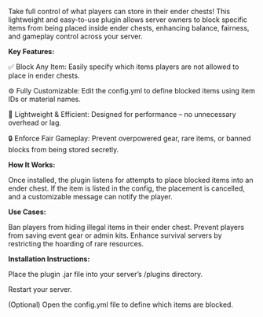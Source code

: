 Take full control of what players can store in their ender chests! This lightweight and easy-to-use plugin allows server owners to block specific items from being placed inside ender chests, enhancing balance, fairness, and gameplay control across your server.





**Key Features:**

✅ Block Any Item: Easily specify which items players are not allowed to place in ender chests.

⚙️ Fully Customizable: Edit the config.yml to define blocked items using item IDs or material names.

🔄 Lightweight & Efficient: Designed for performance – no unnecessary overhead or lag.

🔒 Enforce Fair Gameplay: Prevent overpowered gear, rare items, or banned blocks from being stored secretly.


**How It Works:**

Once installed, the plugin listens for attempts to place blocked items into an ender chest. If the item is listed in the config, the placement is cancelled, and a customizable message can notify the player.


**Use Cases:**

Ban players from hiding illegal items in their ender chest.
Prevent players from saving event gear or admin kits.
Enhance survival servers by restricting the hoarding of rare resources.


**Installation Instructions:**

Place the plugin .jar file into your server’s /plugins directory.

Restart your server.

(Optional) Open the config.yml file to define which items are blocked.
